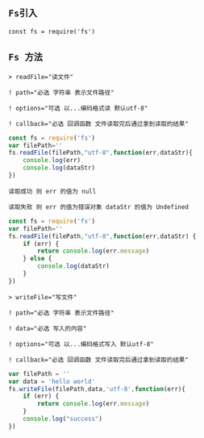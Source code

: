 `Fs引入`
--

`const fs = require('fs')`

`Fs 方法`
--

`> readFile="读文件"`

`! path="必选 字符串 表示文件路径"`

`! options="可选 以...编码格式读 默认utf-8"`

`! callback="必选 回调函数 文件读取完后通过拿到读取的结果"`

```js
const fs = require('fs')
var filePath=''
fs.readFile(filePath,"utf-8",function(err,dataStr){
    console.log(err)
    console.log(dataStr)
})
```

`读取成功 则 err 的值为 null`

`读取失败 则 err 的值为错误对象 dataStr 的值为 Undefined`

```js
const fs = require('fs')
var filePath=''
fs.readFile(filePath,"utf-8",function(err,dataStr) {
    if (err) {
        return console.log(err.message)
    } else {
        console.log(dataStr)
    }
})
```

`> writeFile="写文件"`

`! path="必选 字符串 表示文件路径"`

`! data="必选 写入的内容"`

`! options="可选 以...编码格式写入 默认utf-8"`

`! callback="必选 回调函数 文件读取完后通过拿到读取的结果"`

```js
var filePath = ''
var data = 'hello world'
fs.writeFile(filePath,data,'utf-8',function(err){
    if (err) {
        return console.log(err.message)
    }
    console.log("success")
})
```
